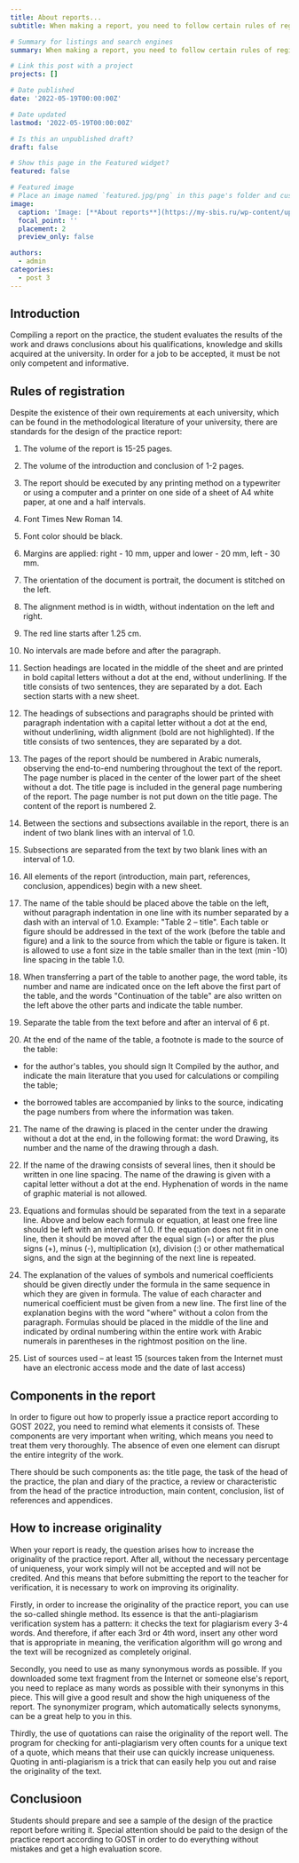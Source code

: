 ```yaml
---
title: About reports...
subtitle: When making a report, you need to follow certain rules of registration. I will tell you about this in my post...

# Summary for listings and search engines
summary: When making a report, you need to follow certain rules of registration. I will tell you about this in my post...

# Link this post with a project
projects: []

# Date published
date: '2022-05-19T00:00:00Z'

# Date updated
lastmod: '2022-05-19T00:00:00Z'

# Is this an unpublished draft?
draft: false

# Show this page in the Featured widget?
featured: false

# Featured image
# Place an image named `featured.jpg/png` in this page's folder and customize its options here.
image:
  caption: 'Image: [**About reports**](https://my-sbis.ru/wp-content/uploads/2021/06/prinyat-priglashenie-edo-700x397.jpg)'
  focal_point: ''
  placement: 2
  preview_only: false

authors:
  - admin
categories:
  - post 3
---
```


## Introduction

Compiling a report on the practice, the student evaluates the results of the work and draws conclusions about his qualifications, knowledge and skills acquired at the university. In order for a job to be accepted, it must be not only competent and informative.

## Rules of registration

Despite the existence of their own requirements at each university, which can be found in the methodological literature of your university, there are standards for the design of the practice report:

1. The volume of the report is 15-25 pages.

2. The volume of the introduction and conclusion of 1-2 pages.

3. The report should be executed by any printing method on a typewriter or using a computer and a printer on one side of a sheet of A4 white paper, at one and a half intervals.

4. Font Times New Roman 14.

5. Font color should be black.

6. Margins are applied: right - 10 mm, upper and lower - 20 mm, left - 30 mm.

7. The orientation of the document is portrait, the document is stitched on the left.

8. The alignment method is in width, without indentation on the left and right.

9. The red line starts after 1.25 cm.

10. No intervals are made before and after the paragraph.

11. Section headings are located in the middle of the sheet and are printed in bold capital letters without a dot at the end, without underlining. If the title consists of two sentences, they are separated by a dot. Each section starts with a new sheet.

12. The headings of subsections and paragraphs should be printed with paragraph indentation with a capital letter without a dot at the end, without underlining, width alignment (bold are not highlighted). If the title consists of two sentences, they are separated by a dot.

13. The pages of the report should be numbered in Arabic numerals, observing the end-to-end numbering throughout the text of the report. The page number is placed in the center of the lower part of the sheet without a dot. The title page is included in the general page numbering of the report. The page number is not put down on the title page. The content of the report is numbered 2.

14. Between the sections and subsections available in the report, there is an indent of two blank lines with an interval of 1.0.

15. Subsections are separated from the text by two blank lines with an interval of 1.0.

16. All elements of the report (introduction, main part, references, conclusion, appendices) begin with a new sheet.

17. The name of the table should be placed above the table on the left, without paragraph indentation in one line with its number separated by a dash with an interval of 1.0. Example: "Table 2 – title". Each table or figure should be addressed in the text of the work (before the table and figure) and a link to the source from which the table or figure is taken. It is allowed to use a font size in the table smaller than in the text (min -10) line spacing in the table 1.0.

18. When transferring a part of the table to another page, the word table, its number and name are indicated once on the left above the first part of the table, and the words "Continuation of the table" are also written on the left above the other parts and indicate the table number.

19. Separate the table from the text before and after an interval of 6 pt.

20. At the end of the name of the table, a footnote is made to the source of the table:

- for the author's tables, you should sign It Compiled by the author, and indicate the main literature that you used for calculations or compiling the table;

- the borrowed tables are accompanied by links to the source, indicating the page numbers from where the information was taken.

21. The name of the drawing is placed in the center under the drawing without a dot at the end, in the following format: the word Drawing, its number and the name of the drawing through a dash. 

22. If the name of the drawing consists of several lines, then it should be written in one line spacing. The name of the drawing is given with a capital letter without a dot at the end. Hyphenation of words in the name of graphic material is not allowed.

23. Equations and formulas should be separated from the text in a separate line. Above and below each formula or equation, at least one free line should be left with an interval of 1.0. If the equation does not fit in one line, then it should be moved after the equal sign (=) or after the plus signs (+), minus (-), multiplication (x), division (:) or other mathematical signs, and the sign at the beginning of the next line is repeated.

24. The explanation of the values of symbols and numerical coefficients should be given directly under the formula in the same sequence in which they are given in formula. The value of each character and numerical coefficient must be given from a new line. The first line of the explanation begins with the word "where" without a colon from the paragraph. Formulas should be placed in the middle of the line and indicated by ordinal numbering within the entire work with Arabic numerals in parentheses in the rightmost position on the line.

25. List of sources used – at least 15 (sources taken from the Internet must have an electronic access mode and the date of last access)

## Components in the report

In order to figure out how to properly issue a practice report according to GOST 2022, you need to remind what elements it consists of. These components are very important when writing, which means you need to treat them very thoroughly. The absence of even one element can disrupt the entire integrity of the work.

There should be such components as: the title page, the task of the head of the practice, the plan and diary of the practice, a review or characteristic from the head of the practice introduction, main content, conclusion, list of references and appendices.

## How to increase originality

When your report is ready, the question arises how to increase the originality of the practice report. After all, without the necessary percentage of uniqueness, your work simply will not be accepted and will not be credited. And this means that before submitting the report to the teacher for verification, it is necessary to work on improving its originality.

Firstly, in order to increase the originality of the practice report, you can use the so-called shingle method. Its essence is that the anti-plagiarism verification system has a pattern: it checks the text for plagiarism every 3-4 words. And therefore, if after each 3rd or 4th word, insert any other word that is appropriate in meaning, the verification algorithm will go wrong and the text will be recognized as completely original.

Secondly, you need to use as many synonymous words as possible. If you downloaded some text fragment from the Internet or someone else's report, you need to replace as many words as possible with their synonyms in this piece. This will give a good result and show the high uniqueness of the report. The synonymizer program, which automatically selects synonyms, can be a great help to you in this.

Thirdly, the use of quotations can raise the originality of the report well. The program for checking for anti-plagiarism very often counts for a unique text of a quote, which means that their use can quickly increase uniqueness. Quoting in anti-plagiarism is a trick that can easily help you out and raise the originality of the text.

## Conclusioon

Students should prepare and see a sample of the design of the practice report before writing it. Special attention should be paid to the design of the practice report according to GOST in order to do everything without mistakes and get a high evaluation score.
